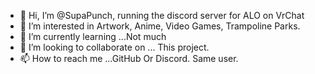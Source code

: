 - 👋 Hi, I’m @SupaPunch, running the discord server for ALO on VrChat
- 👀 I’m interested in Artwork, Anime, Video Games, Trampoline Parks.
- 🌱 I’m currently learning ...Not much
- 💞️ I’m looking to collaborate on ... This project.
- 📫 How to reach me ...GitHub Or Discord. Same user.

<!---
SupaPunch/SupaPunch is a ✨ special ✨ repository because its `README.md` (this file) appears on your GitHub profile.
You can click the Preview link to take a look at your changes.
--->
